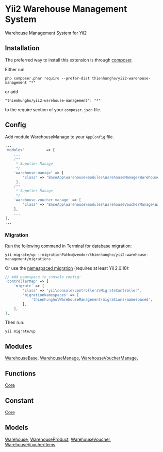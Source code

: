 Yii2 Warehouse Management System
====================
Warehouse Management System for Yii2

Installation
------------

The preferred way to install this extension is through [composer](http://getcomposer.org/download/).

Either run

```
php composer.phar require --prefer-dist thienhungho/yii2-warehouse-management "*"
```

or add

```
"thienhungho/yii2-warehouse-management": "*"
```

to the require section of your `composer.json` file.

Config
------------

Add module WarehouseManage to your `AppConfig` file.

```php
...
'modules'          => [
    ...
    /**
     * Supplier Manage
     */
    'warehouse-manage' => [
        'class' => 'BaseApp\warehouse\modules\WarehouseManage\WarehouseManageModule',
     ],
    /**
     * Supplier Manage
     */
    'warehouse-voucher-manage' => [
        'class' => 'BaseApp\warehouse\modules\WarehouseVoucherManage\WarehouseVoucherManageModules',
    ],
    ...
],
...
```

### Migration

Run the following command in Terminal for database migration:

```
yii migrate/up --migrationPath=@vendor/thienhungho/yii2-warehouse-management/migrations
```

Or use the [namespaced migration](http://www.yiiframework.com/doc-2.0/guide-db-migrations.html#namespaced-migrations) (requires at least Yii 2.0.10):

```php
// Add namespace to console config:
'controllerMap' => [
    'migrate' => [
        'class' => 'yii\console\controllers\MigrateController',
        'migrationNamespaces' => [
            'thienhungho\WarehouseManagement\migrations\namespaced',
        ],
    ],
],
```

Then run:
```
yii migrate/up
```

Modules
------------

[WarehouseBase](https://github.com/thienhungho/yii2-warehouse-management/tree/master/src/modules/WarehouseBase), [WarehouseManage](https://github.com/thienhungho/yii2-warehouse-management/tree/master/src/modules/WarehouseManage),  [WarehouseVoucherManage](https://github.com/thienhungho/yii2-warehouse-management/tree/master/src/modules/WarehouseVoucherManage), 

Functions
------------

[Core](https://github.com/thienhungho/yii2-warehouse-management/tree/master/src/functions/core.php)

Constant
------------

[Core](https://github.com/thienhungho/yii2-warehouse-management/tree/master/src/const/core.php)

Models
------------

[Warehouse](https://github.com/thienhungho/yii2-warehouse-management/tree/master/src/models/Warehouse.php), [WarehouseProduct](https://github.com/thienhungho/yii2-warehouse-management/tree/master/src/models/WarehouseProduct.php), [WarehouseVoucher](https://github.com/thienhungho/yii2-warehouse-management/tree/master/src/models/WarehouseVoucher.php), [WarehouseVoucherItems](https://github.com/thienhungho/yii2-warehouse-management/tree/master/src/models/WarehouseVoucherItems.php)
